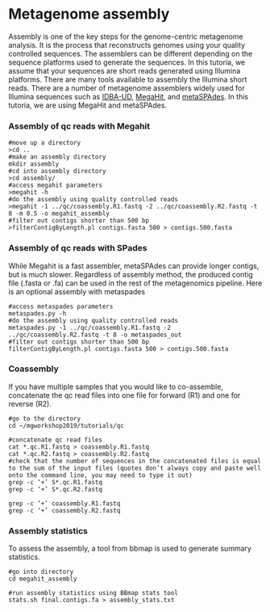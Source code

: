 # Metagenome assembly
Assembly is one of the key steps for the genome-centric metagenome analysis. It is the process that reconstructs genomes using your quality controlled sequences. The assemblers can be different depending on the sequence platforms used to generate the sequences. In this tutoria, we assume that your sequences are short reads generated using Illumina platforms. There are many tools available to assembly the Illumina short reads. There are a number of metagenome assemblers widely used for Illumina sequences such as [IDBA-UD](https://www.sciencedirect.com/science/article/pii/S0167701218301210#bb0130), [MegaHit](https://www.sciencedirect.com/science/article/pii/S0167701218301210#bb0085), and [metaSPAdes](https://www.sciencedirect.com/science/article/pii/S0167701218301210#bb0115). In this tutoria, we are using MegaHit and metaSPAdes.

### Assembly of qc reads with Megahit
```
#move up a directory  
>cd ..  
#make an assembly directory  
mkdir assembly  
#cd into assembly directory  
>cd assembly/  
#access megahit parameters  
>megahit -h  
#do the assembly using quality controlled reads  
>megahit -1 ../qc/coassembly.R1.fastq -2 ../qc/coassembly.R2.fastq -t 8 -m 0.5 -o megahit_assembly  
#filter out contigs shorter than 500 bp  
>filterContigByLength.pl contigs.fasta 500 > contigs.500.fasta
```
### Assembly of qc reads with SPades
While Megahit is a fast assembler, metaSPAdes can provide longer contigs, but is much slower. Regardless of assembly method, the produced contig file (.fasta or .fa) can be used in the rest of the metagenomics pipeline.  Here is an optional assembly with metaspades
```  
#access metaspades parameters  
metaspades.py -h  
#do the assembly using quality controlled reads  
metaspades.py -1 ../qc/coassembly.R1.fastq -2 ../qc/coassembly.R2.fastq -t 8 -o metaspades_out  
#filter out contigs shorter than 500 bp  
filterContigByLength.pl contigs.fasta 500 > contigs.500.fasta  
```  
### Coassembly
If you have multiple samples that you would like to co-assemble, concatenate the qc read files into one file for forward (R1) and one for reverse (R2).
```
#go to the directory  
cd ~/mgworkshop2019/tutorials/qc  

#concatenate qc read files  
cat *.qc.R1.fastq > coassembly.R1.fastq  
cat *.qc.R2.fastq > coassembly.R2.fastq  
#check that the number of sequences in the concatenated files is equal to the sum of the input files (quotes don’t always copy and paste well onto the command line, you may need to type it out)  
grep -c ‘+’ S*.qc.R1.fastq  
grep -c ‘+’ S*.qc.R2.fastq  

grep -c ‘+’ coassembly.R1.fastq  
grep -c ‘+’ coassembly.R2.fastq
```
### Assembly statistics  
To assess the assembly, a tool from bbmap is used to generate summary statistics.
```
#go into directory  
cd megahit_assembly  

#run assembly statistics using BBmap stats tool  
stats.sh final.contigs.fa > assembly_stats.txt
```
